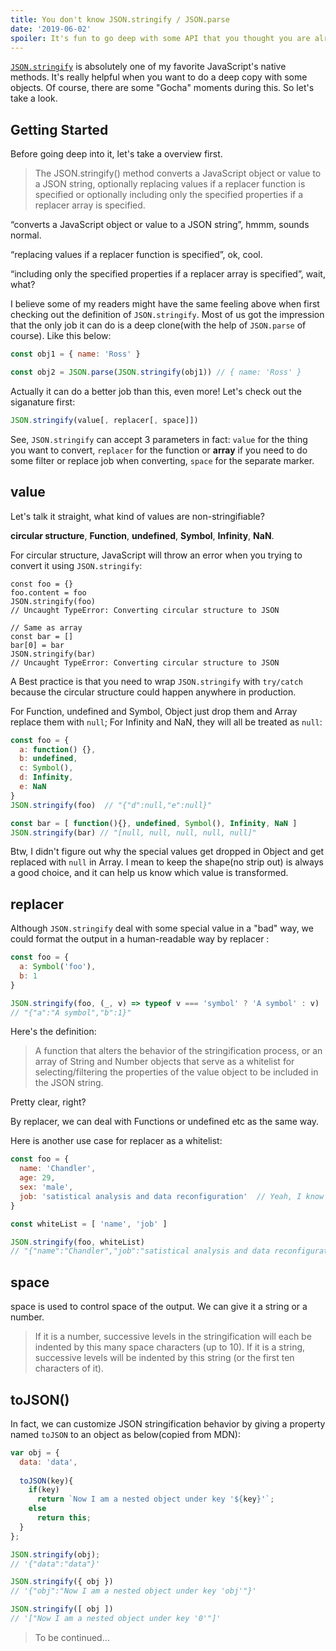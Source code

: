 ```yaml
---
title: You don't know JSON.stringify / JSON.parse
date: '2019-06-02'
spoiler: It's fun to go deep with some API that you thought you are already familar with.
---
```


[`JSON.stringify`](https://developer.mozilla.org/zh-CN/docs/Web/JavaScript/Reference/Global_Objects/JSON/stringify) is absolutely one of my favorite JavaScript's native methods.
It's really helpful when you want to do a deep copy with some objects. Of course, there
are some "Gocha" moments during this. So let's take a look.

## Getting Started

Before going deep into it, let's take a overview first.

> The JSON.stringify() method converts a JavaScript object or value to a JSON string, optionally replacing values if a replacer function is specified or optionally including only the specified properties if a replacer array is specified.

“converts a JavaScript object or value to a JSON string”, hmmm, sounds normal. 

“replacing values if a replacer function is specified”, ok, cool. 

“including only the specified properties if a replacer array is specified”, wait, what?

I believe some of my readers might have the same feeling above when first checking out the definition of `JSON.stringify`. Most of us got the impression that the only job it can do is a deep clone(with the help of `JSON.parse` of course). Like this below:

```js
const obj1 = { name: 'Ross' }

const obj2 = JSON.parse(JSON.stringify(obj1)) // { name: 'Ross' }
```

Actually it can do a better job than this, even more! Let's check out the siganature first:

```js
JSON.stringify(value[, replacer[, space]])
```

See, `JSON.stringify` can accept 3 parameters in fact: `value` for the thing you want to convert, `replacer` for 
the function or **array** if you need to do some filter or replace job when converting, `space` for the separate marker.

## value

Let's talk it straight, what kind of values are non-stringifiable?

**circular structure**, **Function**, **undefined**, **Symbol**, **Infinity**, **NaN**.

For circular structure, JavaScript will throw an error when you trying to convert it using `JSON.stringify`:

```js{2,8}
const foo = {}
foo.content = foo
JSON.stringify(foo)
// Uncaught TypeError: Converting circular structure to JSON

// Same as array
const bar = []
bar[0] = bar
JSON.stringify(bar)
// Uncaught TypeError: Converting circular structure to JSON
```

A Best practice is that you need to wrap `JSON.stringify` with `try/catch` because the circular structure could happen anywhere in production.

For Function, undefined and Symbol, Object just drop them and Array replace them with `null`; For Infinity and NaN, they will all be treated as `null`:

```js
const foo = {
  a: function() {},
  b: undefined,
  c: Symbol(),
  d: Infinity,
  e: NaN
}
JSON.stringify(foo)  // "{"d":null,"e":null}"

const bar = [ function(){}, undefined, Symbol(), Infinity, NaN ]
JSON.stringify(bar) // "[null, null, null, null, null]"
```

Btw, I didn't figure out why the special values get dropped in Object and get replaced with `null` in Array. I mean to keep the shape(no strip out) is always a good choice, and it can help us know which value is transformed.

## replacer

Although `JSON.stringify` deal with some special value in a "bad" way, we could format the output in a human-readable way by replacer :

```js
const foo = {
  a: Symbol('foo'),
  b: 1
}

JSON.stringify(foo, (_, v) => typeof v === 'symbol' ? 'A symbol' : v)
// "{"a":"A symbol","b":1}"
```

Here's the definition:

> A function that alters the behavior of the stringification process, or an array of String and Number objects that serve as a whitelist for selecting/filtering the properties of the value object to be included in the JSON string.

Pretty clear, right?

By replacer, we can deal with Functions or undefined etc as the same way.

Here is another use case for replacer as a whitelist:

```js
const foo = {
  name: 'Chandler',
  age: 29,
  sex: 'male',
  job: 'satistical analysis and data reconfiguration'  // Yeah, I know it 🤷‍♂
}

const whiteList = [ 'name', 'job' ]

JSON.stringify(foo, whiteList)
// "{"name":"Chandler","job":"satistical analysis and data reconfiguration"}"
```

## space

space is used to control space of the output. We can give it a string or a number.

> If it is a number, successive levels in the stringification will each be indented by this many space characters (up to 10).
If it is a string, successive levels will be indented by this string (or the first ten characters of it).

## toJSON()

In fact, we can customize JSON stringification behavior by giving a property named `toJSON` to an object as below(copied from MDN):

```js
var obj = {
  data: 'data',
  
  toJSON(key){
    if(key)
      return `Now I am a nested object under key '${key}'`;
    else
      return this;
  }
};

JSON.stringify(obj);
// '{"data":"data"}'

JSON.stringify({ obj })
// '{"obj":"Now I am a nested object under key 'obj'"}'

JSON.stringify([ obj ])
// '["Now I am a nested object under key '0'"]'
```


> To be continued...

